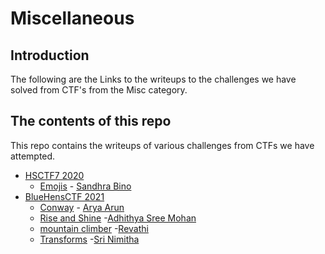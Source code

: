 # Miscellaneous

## Introduction

The following are the Links to the writeups to the challenges we have solved from CTF's from the Misc category.

## The contents of this repo

This repo contains the writeups of various challenges from CTFs we have attempted.

- [HSCTF7 2020](https://ctftime.org/event/939)
    - [Emojis](../HSCTF7/Emojis/) - [Sandhra Bino](https://twitter.com/SandraBino1)
- [BlueHensCTF 2021](https://ctftime.org/event/1298)
    - [Conway](../BlueHensCTF/conway/) - [Arya Arun](https://twitter.com/aryaarun_)
    - [Rise and Shine](../BlueHensCTF/rise/) -[Adhithya Sree Mohan](https://twitter.com/adhithya_sree)
    - [mountain climber](../BlueHensCTF/Mountain_climber/) -[Revathi](https://twitter.com/Revathi01740772)
    - [Transforms](../BlueHensCTF/Transforms/) -[Sri Nimitha](https://twitter.com/SriNimitha)
